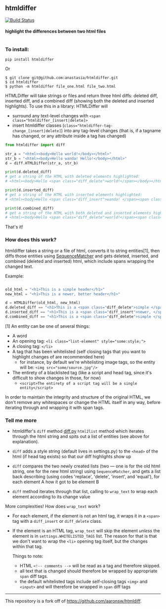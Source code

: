 ## htmldiffer
[![Build Status](https://travis-ci.org/anastasia/htmldiffer.svg?branch=develop)](https://travis-ci.org/anastasia/htmldiff)
#### highlight the differences between two html files
#
### To install:
```
pip install htmldiffer
```

Or
```
$ git clone git@github.com:anastasia/htmldiffer.git
$ cd htmldiffer
$ python -m htmldiffer file_one.html file_two.html
```

HTMLDiffer will take strings or files and return three html diffs: deleted diff, inserted diff, and a combined diff (showing both the deleted and inserted highlights). To use this in a library:
HTMLDiffer will 
+ surround any text-level changes with `<span class="htmldiffer_[insert|delete]>`
+ insert htmldiffer classes (`class="htmldiffer-tag-change_[insert|delete]`) into any tag-level changes (that is, if a tagname has changed, or any attribute inside a tag has changed) 

```python
from htmldiffer import diff

str_a = "<html><body>Hello world!</body></html>"
str_b = "<html><body>Hello wanda! Hello!</body></html>"
d = diff.HTMLDiffer(str_a, str_b)

print(d.deleted_diff)
# get a string of the HTML with deleted elements highlighted:
# <html><body>Hello <span class="diff_delete">world!</span></body></html>

print(d.inserted_diff)
# get a string of the HTML with inserted elements highlighted:
# <html><body>Hello <span class="diff_insert">wanda! </span><span class="diff_insert">Hello!</span></body></html>

print(d.combined_diff)
# get a string of the HTML with both deleted and inserted elements highlighted:
# <html><body>Hello <span class="diff_delete">world!</span><span class="diff_insert">wanda! </span><span class="diff_insert">Hello!</span></body></html>
```

That's it!

### How does this work?

htmldiffer takes a string or a file of html, converts it to string entities[1], then diffs those entities using [SequenceMatcher][seqmatch] 
and gets deleted, inserted, and combined (deleted and inserted) html, which include spans wrapping the changed text.

Example:
```python

old_html = "<h1>This is a simple header</h1>"
new_html = "<h1>This is a newer, better header</h1>"

d = HTMLDiffer(old_html, new_html)
d.deleted_diff == "<h1>This is a <span class="diff_delete">simple </span>header</h1>"
d.inserted_diff == "<h1>This is a <span class="diff_insert">newer, </span><span class="diff_insert">better </span>header</h1>"
d.combined_diff == "<h1>This is a <span class="diff_delete">simple </span><span class="diff_insert">newer, </span><span class="diff_insert">better </span>header</h1>"
```

[1] An entity can be one of several things:
+ A word
+ An opening tag: `<li class="list-element" style="some:style;">`
+ A closing tag: `</li>`
+ A tag that has been whitelisted (self closing tags that you want to highlight changes of are recommended here)
    + for instance, by default we're whitelisting image tags, so the entity will be: `<img src="some/source.jpg"/>`
+ The entirety of a blacklisted tag (like a script and head tag, since it's difficult to show changes in those, for now)
    + `<script>The entirety of a script tag will be a single entity</script>`

In order to maintain the integrity and structure of the original HTML, we don't remove any whitespaces or change the HTML itself in any way, before iterating through and wrapping it with span tags.

[seqmatch]:https://docs.python.org/3/library/difflib.html#difflib.SequenceMatcher


### Tell me more

+ htmldiffer's `diff` method [diff.py][diffpy]
`html2list` method which iterates through the html string and spits out a list of entities (see above for explanation).

[diffpy]:https://github.com/anastasia/htmldiffer/htmldiffer/diff.py

+ `diff` adds a style string (default lives in settings.py) to the `<head>` of the html (if head tag exists)
  so that our diff highlights show up

+ `diff` compares the two newly created lists (two — one is for the old html string, one for the new html string) using
  `SequenceMatcher`, and gets a list back describing (using codes 'replace', 'delete', 'insert', and 'equal'), for each
   element A how it got to be element B

+ `diff` method iterates through that list, calling to `wrap_text` to wrap each element according to its change value

More complexities! How does `wrap_text` work?

+ For each element, if the element is not an html tag, it wraps it in a `<span>` tag with a `diff_insert` or `diff_delete` class.

+ If the element is an HTML tag, `wrap_text` will skip the element *unless* the element is in `settings.WHITELISTED_TAGS` list.
  The reason for that is that we don't want to wrap the `<li>` opening tag itself, but the changes within that tag.


  Things to note:

  + HTML `<!-- comments -->` will be read as a tag and therefore skipped. 
  + all text that is changed should therefore be wrapped by appropriate `span` diff tags.
  + the default whitelisted tags include self-closing tags `<img>` and `<input>` and will therefore be wrapped in `span` diff tags 


***

This repository is a fork off of https://github.com/aaronsw/htmldiff. 
